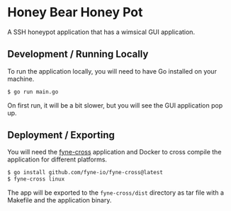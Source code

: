 # Honey Bear Honey Pot

A SSH honeypot application that has a wimsical GUI application.

## Development / Running Locally

To run the application locally, you will need to have Go installed on your machine.

```bash
$ go run main.go
```

On first run, it will be a bit slower, but you will see the GUI application pop up.

## Deployment / Exporting

You will need the [fyne-cross](https://github.com/fyne-io/fyne-cross) application and Docker to cross compile the application for different platforms.

```bash
$ go install github.com/fyne-io/fyne-cross@latest
$ fyne-cross linux
```

The app will be exported to the `fyne-cross/dist` directory as tar file with a Makefile and the application binary.
